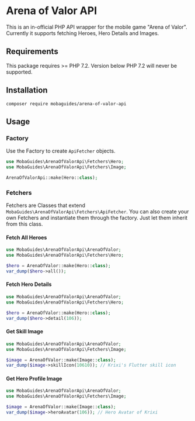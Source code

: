 # Arena of Valor API

This is an in-official PHP API wrapper for the mobile game "Arena of Valor". Currently it supports fetching Heroes, Hero Details and Images.

## Requirements

This package requires >= PHP 7.2. Version below PHP 7.2 will never 
be supported.

## Installation

`composer require mobaguides/arena-of-valor-api`

## Usage

### Factory

Use the Factory to create `ApiFetcher` objects. 

````php
use MobaGuides\ArenaOfValorApi\Fetchers\Hero;
use MobaGuides\ArenaOfValorApi\Fetchers\Image;

ArenaOfValorApi::make(Hero::class);
````

### Fetchers

Fetchers are Classes that extend `MobaGuides\ArenaOfValorApi\Fetchers\ApiFetcher`.
You can also create your own Fetchers and instantiate them through the factory. Just let them inherit from this class.

#### Fetch All Heroes

````php
use MobaGuides\ArenaOfValorApi\ArenaOfValor;
use MobaGuides\ArenaOfValorApi\Fetchers\Hero;

$hero = ArenaOfValor::make(Hero::class);
var_dump($hero->all());
````

#### Fetch Hero Details

````php
use MobaGuides\ArenaOfValorApi\ArenaOfValor;
use MobaGuides\ArenaOfValorApi\Fetchers\Hero;

$hero = ArenaOfValor::make(Hero::class);
var_dump($hero->detail(106));
````

#### Get Skill Image

````php
use MobaGuides\ArenaOfValorApi\ArenaOfValor;
use MobaGuides\ArenaOfValorApi\Fetchers\Image;

$image = ArenaOfValor::make(Image::class);
var_dump($image->skillIcon(10610)); // Krixi's Flutter skill icon
````

#### Get Hero Profile Image

````php
use MobaGuides\ArenaOfValorApi\ArenaOfValor;
use MobaGuides\ArenaOfValorApi\Fetchers\Image;

$image = ArenaOfValor::make(Image::class);
var_dump($image->heroAvatar(106)); // Hero Avatar of Krixi
````
